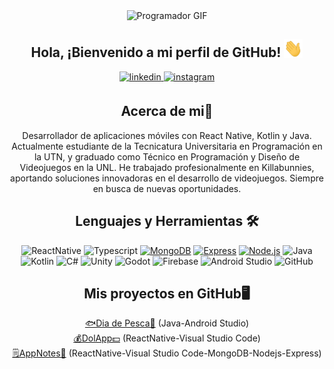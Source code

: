 <div align="center">
<img src="https://media.giphy.com/media/qgQUggAC3Pfv687qPC/giphy.gif" alt="Programador GIF" width="240" height="180">

</div>  

<div align="center">
<h2> Hola, ¡Bienvenido a mi perfil de GitHub! <img src="https://github.com/Josemascherpa/Josemascherpa/blob/main/hola.gif" width="30"></h2>  
<a href="https://linkedin.com/in/joseignaciomascherpa" target="_blank">
<img src=https://img.shields.io/badge/linkedin-%2300acee.svg?color=405DE6&style=for-the-badge&logo=linkedin&logoColor=white alt=linkedin style="margin-bottom: 5px;" />
</a>
<a href="https://instagram.com/nachomascherpa" target="_blank">
<img src=https://img.shields.io/badge/instagram-%ff5851db.svg?color=C13584&style=for-the-badge&logo=instagram&logoColor=white alt=instagram style="margin-bottom: 5px;" />
</a></div>

<div align="center"> 
<h2>Acerca de mi🤵</h2>  
Desarrollador de aplicaciones móviles con React Native, Kotlin y Java. Actualmente estudiante de la Tecnicatura Universitaria en Programación en la UTN, y graduado como Técnico en Programación y Diseño de Videojuegos en la UNL. He trabajado profesionalmente en Killabunnies, aportando soluciones innovadoras en el desarrollo de videojuegos. Siempre en busca de nuevas oportunidades.

</div>

<div align="center">  
<h2>Lenguajes y Herramientas 🛠️</h2>
  
![ReactNative](https://img.shields.io/badge/React%20Native-blue?style=flat&logo=react&logoColor=white)
![Typescript](https://img.shields.io/badge/TypeScript-F7DF1E?style=flat&logo=typescript&logoColor=white) 
[![MongoDB](https://img.shields.io/badge/MongoDB-green?style=flat&logo=mongodb&logoColor=white)](https://www.mongodb.com/)
[![Express](https://img.shields.io/badge/Express-black?style=flat&logo=express&logoColor=white)](https://expressjs.com/)
[![Node.js](https://img.shields.io/badge/Node.js-green?style=flat&logo=node.js&logoColor=white)](https://nodejs.org/)
![Java](https://img.shields.io/badge/-Java-orange)
![Kotlin](https://img.shields.io/badge/-Kotlin-green)
![C#](https://img.shields.io/badge/-C%23-blue)
![Unity](https://img.shields.io/badge/-Unity-black?logo=unity)
![Godot](https://img.shields.io/badge/-Godot-blue?logo=godot-engine)
![Firebase](https://img.shields.io/badge/-Firebase-yellow?logo=firebase)
![Android Studio](https://img.shields.io/badge/-Android%20Studio-green?logo=android)
![GitHub](https://img.shields.io/badge/-GitHub-black?logo=github)





<div align="center">  
<h2>Mis proyectos en GitHub🖥️</h2></h2>
<a href="https://github.com/Josemascherpa/DiaDePesca">🐟Dia de Pesca🎣</a> (Java-Android Studio)<br>
<a href="https://github.com/Josemascherpa/DolApp">💰DolApp💵</a> (ReactNative-Visual Studio Code)<br>
<a href="https://github.com/Josemascherpa/AppNotes">🗒️AppNotes📝</a> (ReactNative-Visual Studio Code-MongoDB-Nodejs-Express)<br>




